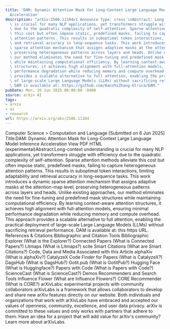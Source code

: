 ```yaml
---
title: 'DAM: Dynamic Attention Mask for Long-Context Large Language Model Inference
  Acceleration'
description: "arXiv:2506.11104v1 Announce Type: cross \nAbstract: Long-context understanding\
  \ is crucial for many NLP applications, yet transformers struggle with efficiency\
  \ due to the quadratic complexity of self-attention. Sparse attention methods alleviate\
  \ this cost but often impose static, predefined masks, failing to capture heterogeneous\
  \ attention patterns. This results in suboptimal token interactions, limiting adaptability\
  \ and retrieval accuracy in long-sequence tasks. This work introduces a dynamic\
  \ sparse attention mechanism that assigns adaptive masks at the attention-map level,\
  \ preserving heterogeneous patterns across layers and heads. Unlike existing approaches,\
  \ our method eliminates the need for fine-tuning and predefined mask structures\
  \ while maintaining computational efficiency. By learning context-aware attention\
  \ structures, it achieves high alignment with full-attention models, ensuring minimal\
  \ performance degradation while reducing memory and compute overhead. This approach\
  \ provides a scalable alternative to full attention, enabling the practical deployment\
  \ of large-scale Large Language Models (LLMs) without sacrificing retrieval performance.\
  \ DAM is available at: https://github.com/HanzhiZhang-Ulrica/DAM."
pubDate: Mon, 16 Jun 2025 00:00:00 -0400
source: arXiv AI
tags:
- arxiv
- ai
- research
url: https://arxiv.org/abs/2506.11104
---
```


Computer Science > Computation and Language
[Submitted on 6 Jun 2025]
Title:DAM: Dynamic Attention Mask for Long-Context Large Language Model Inference Acceleration
View PDF HTML (experimental)Abstract:Long-context understanding is crucial for many NLP applications, yet transformers struggle with efficiency due to the quadratic complexity of self-attention. Sparse attention methods alleviate this cost but often impose static, predefined masks, failing to capture heterogeneous attention patterns. This results in suboptimal token interactions, limiting adaptability and retrieval accuracy in long-sequence tasks. This work introduces a dynamic sparse attention mechanism that assigns adaptive masks at the attention-map level, preserving heterogeneous patterns across layers and heads. Unlike existing approaches, our method eliminates the need for fine-tuning and predefined mask structures while maintaining computational efficiency. By learning context-aware attention structures, it achieves high alignment with full-attention models, ensuring minimal performance degradation while reducing memory and compute overhead. This approach provides a scalable alternative to full attention, enabling the practical deployment of large-scale Large Language Models (LLMs) without sacrificing retrieval performance. DAM is available at: this https URL.
References & Citations
Bibliographic and Citation Tools
Bibliographic Explorer (What is the Explorer?)
Connected Papers (What is Connected Papers?)
Litmaps (What is Litmaps?)
scite Smart Citations (What are Smart Citations?)
Code, Data and Media Associated with this Article
alphaXiv (What is alphaXiv?)
CatalyzeX Code Finder for Papers (What is CatalyzeX?)
DagsHub (What is DagsHub?)
Gotit.pub (What is GotitPub?)
Hugging Face (What is Huggingface?)
Papers with Code (What is Papers with Code?)
ScienceCast (What is ScienceCast?)
Demos
Recommenders and Search Tools
Influence Flower (What are Influence Flowers?)
CORE Recommender (What is CORE?)
arXivLabs: experimental projects with community collaborators
arXivLabs is a framework that allows collaborators to develop and share new arXiv features directly on our website.
Both individuals and organizations that work with arXivLabs have embraced and accepted our values of openness, community, excellence, and user data privacy. arXiv is committed to these values and only works with partners that adhere to them.
Have an idea for a project that will add value for arXiv's community? Learn more about arXivLabs.